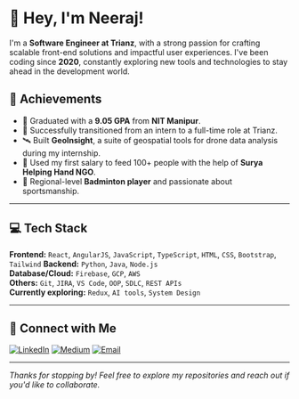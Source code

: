 # 👋 Hey, I'm Neeraj!

I'm a **Software Engineer at Trianz**, with a strong passion for crafting scalable front-end solutions and impactful user experiences. I've been coding since **2020**, constantly exploring new tools and technologies to stay ahead in the development world.

## 🚀 Achievements

- 🏅 Graduated with a **9.05 GPA** from **NIT Manipur**.
- 💼 Successfully transitioned from an intern to a full-time role at Trianz.
- 🛰️ Built **GeoInsight**, a suite of geospatial tools for drone data analysis during my internship.
- 🙌 Used my first salary to feed 100+ people with the help of **Surya Helping Hand NGO**.
- 🏸 Regional-level **Badminton player** and passionate about sportsmanship.

---

## 💻 Tech Stack

**Frontend:** `React`, `AngularJS`, `JavaScript`, `TypeScript`, `HTML`, `CSS`, `Bootstrap`, `Tailwind`
**Backend:** `Python`, `Java`, `Node.js`  
**Database/Cloud:** `Firebase`, `GCP`, `AWS`  
**Others:** `Git`, `JIRA`, `VS Code`, `OOP`, `SDLC`, `REST APIs`  
**Currently exploring:** `Redux`, `AI tools`, `System Design`

---

## 🤝 Connect with Me

[![LinkedIn](https://img.shields.io/badge/LinkedIn-blue?logo=linkedin&style=for-the-badge)](https://linkedin.com/in/neeraj-kr-gupta)
[![Medium](https://img.shields.io/badge/Medium-black?logo=medium&style=for-the-badge)](https://medium.com/@yourhandle)
[![Email](https://img.shields.io/badge/Email-D14836?logo=gmail&style=for-the-badge)](mailto:kumarguptaneeraj.100@gmail.com)

---

_Thanks for stopping by! Feel free to explore my repositories and reach out if you'd like to collaborate._
